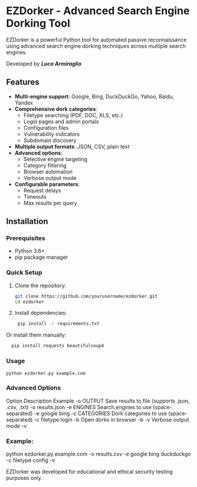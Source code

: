 # EZDorker - Advanced Search Engine Dorking Tool

EZDorker is a powerful Python tool for automated passive reconnaissance using advanced search engine dorking techniques across multiple search engines.

Developed by ***Luca Armiraglio***

## Features

- **Multi-engine support**: Google, Bing, DuckDuckGo, Yahoo, Baidu, Yandex
- **Comprehensive dork categories**:
  - Filetype searching (PDF, DOC, XLS, etc.)
  - Login pages and admin portals
  - Configuration files
  - Vulnerability indicators
  - Subdomain discovery
- **Multiple output formats**: JSON, CSV, plain text
- **Advanced options**:
  - Selective engine targeting
  - Category filtering
  - Browser automation
  - Verbose output mode
- **Configurable parameters**:
  - Request delays
  - Timeouts
  - Max results per query

## Installation

### Prerequisites

- Python 3.6+
- pip package manager

### Quick Setup

1. Clone the repository:
   ```bash
   git clone https://github.com/yourusername/ezdorker.git
   cd ezdorker


2. Install dependencies:
   ```bash
    pip install -r requirements.txt
Or install them manually:   
  ```bash
    pip install requests beautifulsoup4
  ```

### Usage
    python ezdorker.py example.com

### Advanced Options
Option	Description	Example
-o OUTPUT	Save results to file (supports .json, .csv, .txt)	-o results.json
-e ENGINES	Search engines to use (space-separated)	-e google bing
-c CATEGORIES	Dork categories to use (space-separated)	-c filetype login
-b	Open dorks in browser	-b
-v	Verbose output mode	-v

### Example:
python ezdorker.py example.com -o results.csv -e google bing duckduckgo -c filetype config -v


EZDorker was developed for educational and ethical security testing purposes only.

